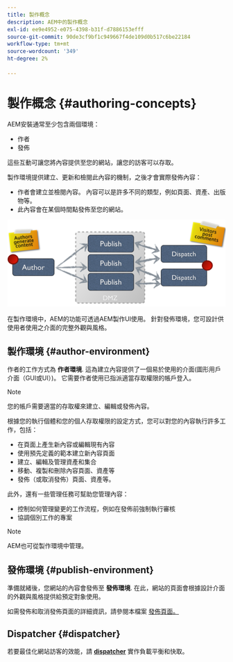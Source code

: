 ```yaml
---
title: 製作概念
description: AEM中的製作概念
exl-id: ee9e4952-e075-4398-b31f-d7886153efff
source-git-commit: 90de3cf9bf1c949667f4de109d0b517c6be22184
workflow-type: tm+mt
source-wordcount: '349'
ht-degree: 2%

---
```


# 製作概念 {#authoring-concepts}

AEM安裝通常至少包含兩個環境：

* 作者
* 發佈

這些互動可讓您將內容提供至您的網站，讓您的訪客可以存取。

製作環境提供建立、更新和檢閱此內容的機制，之後才會實際發佈內容：

* 作者會建立並檢閱內容。 內容可以是許多不同的類型，例如頁面、資產、出版物等。
* 此內容會在某個時間點發佈至您的網站。

![作者、發佈者和Dispatcher的圖表](/help/sites-cloud/authoring/assets/author-publish.png)

在製作環境中，AEM的功能可透過AEM製作UI使用。 針對發佈環境，您可設計供使用者使用之介面的完整外觀與風格。

## 製作環境 {#author-environment}

作者的工作方式為 **作者環境**. 這為建立內容提供了一個易於使用的介面(圖形用戶介面（GUI或UI）)。 它需要作者使用已指派適當存取權限的帳戶登入。

>[!NOTE]
>
>您的帳戶需要適當的存取權來建立、編輯或發佈內容。

根據您的執行個體和您的個人存取權限的設定方式，您可以對您的內容執行許多工作，包括：

* 在頁面上產生新內容或編輯現有內容
* 使用預先定義的範本建立新內容頁面
* 建立、編輯及管理資產和集合
* 移動、複製和刪除內容頁面、資產等
* 發佈（或取消發佈）頁面、資產等。

此外，還有一些管理任務可幫助您管理內容：

* 控制如何管理變更的工作流程，例如在發佈前強制執行審核
* 協調個別工作的專案

>[!NOTE]
>
>AEM也可從製作環境中管理。

## 發佈環境 {#publish-environment}

準備就緒後，您網站的內容會發佈至 **發佈環境**. 在此，網站的頁面會根據設計介面的外觀與風格提供給預定對象使用。

如需發佈和取消發佈頁面的詳細資訊，請參閱本檔案 [發佈頁面。](/help/sites-cloud/authoring/fundamentals/publishing-pages.md)

## Dispatcher {#dispatcher}

若要最佳化網站訪客的效能，請 **[dispatcher](/help/implementing/dispatcher/overview.md)** 實作負載平衡和快取。
